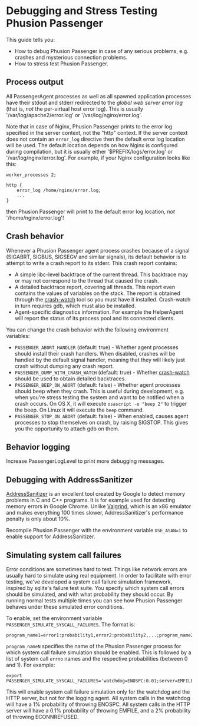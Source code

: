 # Debugging and Stress Testing Phusion Passenger

This guide tells you:

 * How to debug Phusion Passenger in case of any serious problems, e.g. crashes and mysterious connection problems.
 * How to stress test Phusion Passenger.

## Process output

All PassengerAgent processes as well as all spawned application processes have their stdout and stderr redirected to the _global web server error log_ (that is, _not_ the per-virtual host error log). This is usually '/var/log/apache2/error.log' or '/var/log/nginx/error.log'.

Note that in case of Nginx, Phusion Passenger prints to the error log specified in the server context, not the "http" context. If the server context does not contain an `error_log` directive then the default error log location will be used. The default location depends on how Nginx is configured during compilation, but it is usually either '$PREFIX/logs/error.log' or '/var/log/nginx/error.log'. For example, if your Nginx configuration looks like this:

    worker_processes 2;

    http {
        error_log /home/nginx/error.log;
        ...
    }

then Phusion Passenger will print to the default error log location, *not* '/home/nginx/error.log'!

## Crash behavior

Whenever a Phusion Passenger agent process crashes because of a signal (SIGABRT, SIGBUS, SIGSEGV and similar signals), its default behavior is to attempt to write a crash report to its stderr. This crash report contains:

 * A simple libc-level backtrace of the current thread. This backtrace may or may not correspond to the thread that caused the crash.
 * A detailed backtrace report, covering all threads. This report even contains the values of variables on the stack. The report is obtained through the [crash-watch](https://github.com/FooBarWidget/crash-watch) tool so you must have it installed. Crash-watch in turn requires gdb, which must also be installed.
 * Agent-specific diagnostics information. For example the HelperAgent will report the status of its process pool and its connected clients.

You can change the crash behavior with the following environment variables:

 * `PASSENGER_ABORT_HANDLER` (default: true) - Whether agent processes should install their crash handlers. When disabled, crashes will be handled by the default signal handler, meaning that they will likely just crash without dumping any crash report.
 * `PASSENGER_DUMP_WITH_CRASH_WATCH` (default: true) - Whether [crash-watch](https://github.com/FooBarWidget/crash-watch) should be used to obtain detailed backtraces.
 * `PASSENGER_BEEP_ON_ABORT` (default: false) - Whether agent processes should beep when they crash. This is useful during development, e.g. when you're stress testing the system and want to be notified when a crash occurs. On OS X, it will execute `osascript -e "beep 2"` to trigger the beep. On Linux it will execute the `beep` command.
 * `PASSENGER_STOP_ON_ABORT` (default: false) - When enabled, causes agent processes to stop themselves on crash, by raising SIGSTOP. This gives you the opportunity to attach gdb on them.

## Behavior logging

Increase PassengerLogLevel to print more debugging messages.

## Debugging with AddressSanitizer

[AddressSanitizer](http://code.google.com/p/address-sanitizer/) is an excellent tool created by Google to detect memory problems in C and C++ programs. It is for example used for detecting memory errors in Google Chrome. Unlike [Valgrind](http://www.valgrind.org/), which is an x86 emulator and makes everything 100 times slower, AddressSanitizer's performance penalty is only about 10%.

Recompile Phusion Passenger with the environment variable `USE_ASAN=1` to enable support for AddressSanitizer.

## Simulating system call failures

Error conditions are sometimes hard to test. Things like network errors are usually hard to simulate using real equipment. In order to facilitate with error testing, we've developed a system call failure simulation framework, inspired by sqlite's failure test suite. You specify which system call errors should be simulated, and with what probability they should occur. By running normal tests multiple times you can see how Phusion Passenger behaves under these simulated error conditions.

To enable, set the environment variable `PASSENGER_SIMULATE_SYSCALL_FAILURES`. The format is:

    program_name1=error1:probability1,error2:probability2,...;program_name2=...

`program_nameN` specifies the name of the Phusion Passenger process for which system call failure simulation should be enabled. This is followed by a list of system call `errno` names and the respective probabilities (between 0 and 1). For example:

    export PASSENGER_SIMULATE_SYSCALL_FAILURES='watchdog=ENOSPC:0.01;server=EMFILE:0.001,ECONNREFUSED:0.02'

This will enable system call failure simulation only for the watchdog and the HTTP server, but not for the logging agent. All system calls in the watchdog will have a 1% probability of throwing ENOSPC. All system calls in the HTTP server will have a 0.1% probability of throwing EMFILE, and a 2% probability of throwing ECONNREFUSED.
